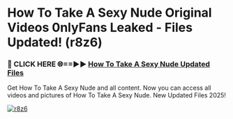 # How To Take A Sexy Nude Original Videos 0nlyFans Leaked - Files Updated! (r8z6)

<h3>🔴 CLICK HERE 🌐==►► <a href="https://tinyurl.com/52m3yx9h" rel="nofollow">How To Take A Sexy Nude Updated Files</a></h3>

Get How To Take A Sexy Nude and all content. Now you can access all videos and pictures of How To Take A Sexy Nude. New Updated Files 2025!

[![r8z6](https://i.imgur.com/TnHtlc8.gif)](https://tinyurl.com/52m3yx9h)
